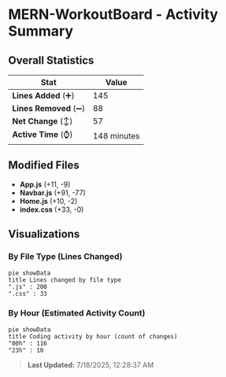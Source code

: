 # MERN-WorkoutBoard - Activity Summary 

## Overall Statistics

| Stat                   | Value                                                             |
| ---------------------- | ----------------------------------------------------------------- |
| **Lines Added** (➕)   | 145                                          |
| **Lines Removed** (➖) | 88                                        |
| **Net Change** (↕)    | 57                |
| **Active Time** (⌚)   | 148 minutes |


## Modified Files
- **App.js** (+11, -9)
- **Navbar.js** (+91, -77)
- **Home.js** (+10, -2)
- **index.css** (+33, -0)

## Visualizations

### By File Type (Lines Changed)

```mermaid
pie showData
title Lines changed by file type
".js" : 200
".css" : 33
```

### By Hour (Estimated Activity Count)

```mermaid
pie showData
title Coding activity by hour (count of changes)
"00h" : 116
"23h" : 10
```


> **Last Updated:** 7/18/2025, 12:28:37 AM